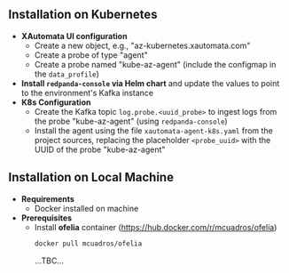 ## Installation on Kubernetes
- **XAutomata UI configuration**
  - Create a new object, e.g., "az-kubernetes.xautomata.com"
  - Create a probe of type "agent"
  - Create a probe named "kube-az-agent" (include the configmap in the `data_profile`)
- **Install `redpanda-console` via Helm chart** and update the values to point to the environment's Kafka instance
- **K8s Configuration**
  - Create the Kafka topic `log.probe.<uuid_probe>` to ingest logs from the probe "kube-az-agent" (using `redpanda-console`)
  - Install the agent using the file `xautomata-agent-k8s.yaml` from the project sources, replacing the placeholder `<probe_uuid>` with the UUID of the probe "kube-az-agent"

## Installation on Local Machine
- **Requirements**
  - Docker installed on machine
- **Prerequisites**
  - Install **ofelia** container (https://hub.docker.com/r/mcuadros/ofelia)
    ```bash
    docker pull mcuadros/ofelia
    ```
    ...TBC...
